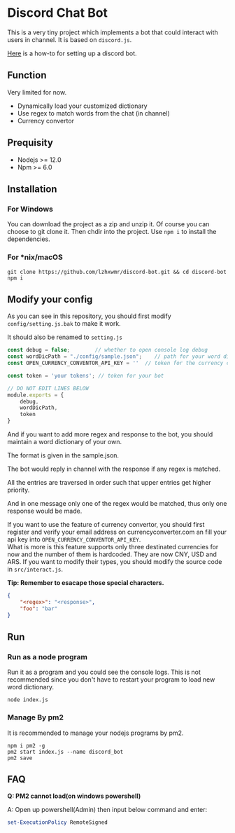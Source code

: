 # Discord Chat Bot

This is a very tiny project which implements a bot that could interact with users in channel.
It is based on `discord.js`.

[Here](https://discordpy.readthedocs.io/en/latest/discord.html) is a how-to for setting up a discord bot.

## Function

Very limited for now.
* Dynamically load your customized dictionary
* Use regex to match words from the chat (in channel)
* Currency convertor

## Prequisity

* Nodejs >= 12.0
* Npm >= 6.0

## Installation

### For Windows
You can download the project as a zip and unzip it. Of course you can choose to git clone it.
Then chdir into the project. Use `npm i` to install the dependencies.

### For *nix/macOS

```shell
git clone https://github.com/lzhxwmr/discord-bot.git && cd discord-bot
npm i
```
## Modify your config
As you can see in this repository, you should first modify `config/setting.js.bak` to make it work.

It should also be renamed to `setting.js`

```javascript
const debug = false;        // whether to open console log debug
const wordDicPath = "./config/sample.json";    // path for your word dictionary
const OPEN_CURRENCY_CONVENTOR_API_KEY = ''  // token for the currency conventor(see on https://free.currencyconverterapi.com/)

const token = 'your tokens'; // token for your bot

// DO NOT EDIT LINES BELOW
module.exports = {
    debug,
    wordDicPath,
    token
}
```

And if you want to add more regex and response to the bot, you should maintain a word dictionary of your own.

The format is given in the sample.json.

The bot would reply in channel with the response if any regex is matched.

All the entries are traversed in order such that upper entries get higher priority.

And in one message only one of the regex would be matched, thus only one response would be made.

If you want to use the feature of currency convertor, you should first register and verify your email address on currencyconverter.com an fill your api key into `OPEN_CURRENCY_CONVENTOR_API_KEY`. \
What is more is this feature supports only three destinated currencies for now and the number of them is hardcoded. They are now CNY, USD and ARS. If you want to modify their types, you should modify the source code in `src/interact.js`.

**Tip: Remember to esacape those special characters.**

```json
{
    "<regex>": "<response>",
    "foo": "bar"
}
```
## Run

### Run as a node program

Run it as a program and you could see the console logs.
This is not recommended since you don't have to restart your program to load new word dictionary.
```shell
node index.js
```

### Manage By pm2

It is recommended to manage your nodejs programs by pm2.

```shell
npm i pm2 -g
pm2 start index.js --name discord_bot
pm2 save
```

## FAQ

**Q: PM2 cannot load(on windows powershell)**

A: Open up powershell(Admin) then input below command and enter:
```powershell
set-ExecutionPolicy RemoteSigned
```
